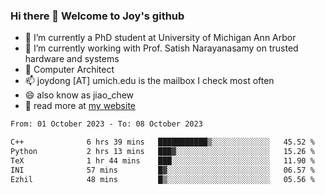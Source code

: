 ### Hi there 👋 Welcome to Joy's github

- 🔭 I’m currently a PhD student at University of Michigan Ann Arbor
- 🌱 I’m currently working with Prof. Satish Narayanasamy on trusted hardware and systems
- 👯 Computer Architect
- 📫 joydong [AT] umich.edu is the mailbox I check most often
- 😄 also know as jiao_chew
- 💬 read more at [my website](https://joydddd.github.io/)
<!--START_SECTION:waka-->

```txt
From: 01 October 2023 - To: 08 October 2023

C++              6 hrs 39 mins   ███████████▒░░░░░░░░░░░░░   45.52 %
Python           2 hrs 13 mins   ███▓░░░░░░░░░░░░░░░░░░░░░   15.26 %
TeX              1 hr 44 mins    ███░░░░░░░░░░░░░░░░░░░░░░   11.90 %
INI              57 mins         █▓░░░░░░░░░░░░░░░░░░░░░░░   06.57 %
Ezhil            48 mins         █▒░░░░░░░░░░░░░░░░░░░░░░░   05.56 %
```

<!--END_SECTION:waka-->
